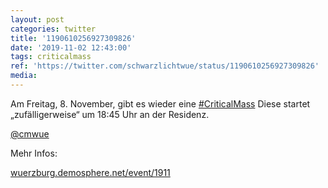 ```yaml
---
layout: post
categories: twitter
title: '1190610256927309826'
date: '2019-11-02 12:43:00'
tags: criticalmass
ref: 'https://twitter.com/schwarzlichtwue/status/1190610256927309826'
media:
---
```

Am Freitag, 8. November, gibt es wieder eine [#CriticalMass](/t/criticalmass)  Diese startet „zufälligerweise“ um 18:45 Uhr an der Residenz.



[@cmwue](https://twitter.com/cmwue)



Mehr Infos:

[wuerzburg.demosphere.net/event/1911](https://wuerzburg.demosphere.net/event/1911) 